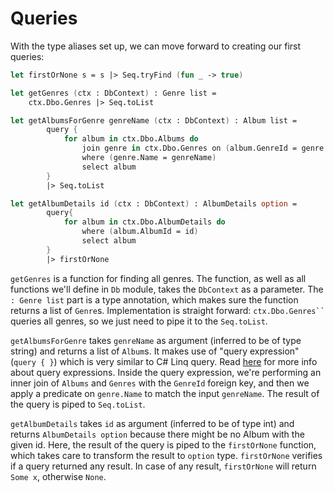 # Queries

With the type aliases set up, we can move forward to creating our first queries:

```fsharp
let firstOrNone s = s |> Seq.tryFind (fun _ -> true)

let getGenres (ctx : DbContext) : Genre list =
    ctx.Dbo.Genres |> Seq.toList

let getAlbumsForGenre genreName (ctx : DbContext) : Album list =
        query {
            for album in ctx.Dbo.Albums do
                join genre in ctx.Dbo.Genres on (album.GenreId = genre.GenreId)
                where (genre.Name = genreName)
                select album
        }
        |> Seq.toList

let getAlbumDetails id (ctx : DbContext) : AlbumDetails option =
        query{
            for album in ctx.Dbo.AlbumDetails do
                where (album.AlbumId = id)
                select album
        }
        |> firstOrNone
```

`getGenres` is a function for finding all genres. 
The function, as well as all functions we'll define in `Db` module, takes the `DbContext` as a parameter.
The `: Genre list` part is a type annotation, which makes sure the function returns a list of `Genre`s.
Implementation is straight forward:  ```ctx.Dbo.Genres`` ``` queries all genres, so we just need to pipe it to the `Seq.toList`.

`getAlbumsForGenre` takes `genreName` as argument (inferred to be of type string) and returns a list of `Album`s.
It makes use of "query expression" (`query { }`) which is very similar to C# Linq query.
Read [here](https://msdn.microsoft.com/en-us/library/hh225374.aspx) for more info about query expressions.
Inside the query expression, we're performing an inner join of `Albums` and `Genres` with the `GenreId` foreign key, and then we apply a predicate on `genre.Name` to match the input `genreName`.
The result of the query is piped to `Seq.toList`.

`getAlbumDetails` takes `id` as argument (inferred to be of type int) and returns `AlbumDetails option` because there might be no Album with the given id.
Here, the result of the query is piped to the `firstOrNone` function, which takes care to transform the result to `option` type.
`firstOrNone` verifies if a query returned any result.
In case of any result, `firstOrNone` will return `Some x`, otherwise `None`.
